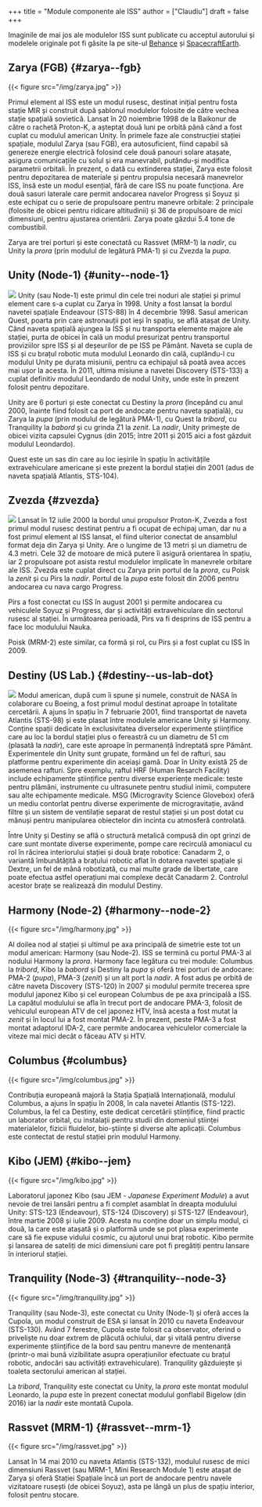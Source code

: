+++
title = "Module componente ale ISS"
author = ["Claudiu"]
draft = false
+++

Imaginile de mai jos ale modulelor ISS sunt publicate cu acceptul autorului și modelele originale pot fi găsite la pe site-ul [Behance]( <https://www.behance.net/gallery/32371977/International-Space-Station-(ISS)>) și [SpacecraftEarth](<http://www.spacecraftearth.com/>).


## Zarya (FGB) {#zarya--fgb}

{{< figure src="/img/zarya.jpg" >}}

Primul element al ISS este un modul rusesc, destinat inițial pentru fosta stație MIR și construit după șablonul modulelor folosite de către vechea stație spațială sovietică. Lansat în 20 noiembrie 1998 de la Baikonur de către o rachetă Proton-K, a așteptat două luni pe orbită până când a fost cuplat cu modulul american Unity. În primele faze ale construcției stației spațiale, modulul Zarya (sau FGB), era autosuficient, fiind capabil să genereze energie electrică folosind cele două panouri solare atașate, asigura comunicațiile cu solul și era manevrabil, putându-și modifica parametrii orbitali. În prezent, o dată cu extinderea stației, Zarya este folosit pentru depozitarea de materiale și pentru propulsia necesară manevrelor ISS, însă este un modul esențial, fără de care ISS nu poate funcționa. Are două sasuri laterale care permit andocarea navelor Progress și Soyuz și este echipat cu o serie de propulsoare pentru manevre orbitale: 2 principale (folosite de obicei pentru ridicare altitudinii) și 36 de propulsoare de mici dimensiuni, pentru ajustarea orientării. Zarya poate găzdui 5.4 tone de combustibil.

Zarya are trei porturi și este conectată cu Rassvet (MRM-1) la _nadir_, cu Unity la _prora_ (prin modulul de legătură PMA-1)  și cu Zvezda la _pupa_.


## Unity (Node-1) {#unity--node-1}

![](/img/unity.jpg)
Unity (sau Node-1) este primul din cele trei noduri ale stației și primul element care s-a cuplat cu Zarya în 1998. Unity a fost lansat la bordul navetei spațiale Endeavour (STS-88) în 4 decembrie 1998. Sasul american Quest, poarta prin care astronauții pot ieși în spațiu, se află atașat de Unity. Când naveta spațială ajungea la ISS și nu transporta elemente majore ale stației, purta de obicei în cală un modul presurizat pentru transportul proviziilor spre ISS și al deșeurilor de pe ISS pe Pământ. Naveta se cupla de ISS și cu brațul robotic muta modulul Leonardo din cală, cuplându-l cu modulul Unity pe durata misiunii, pentru ca echipajul să poată avea acces mai ușor la acesta. În 2011, ultima misiune a navetei Discovery (STS-133) a cuplat definitiv modulul Leondardo de nodul Unity, unde este în prezent folosit pentru depozitare.

Unity are 6 porturi și este conectat cu Destiny la _prora_ (începând cu anul 2000, înainte fiind folosit ca port de andocate pentru naveta spațială), cu Zarya la _pupa_ (prin modulul de legătură PMA-1), cu Quest la _tribord_, cu Tranquility la _babord_ și cu grinda Z1 la _zenit_. La _nadir_, Unity primește de obicei vizita capsulei Cygnus (din 2015; între 2011 și 2015 aici a fost găzduit modulul Leondardo).

Quest este un sas din care au loc ieșirile în spațiu în activitățile extravehiculare americane și este prezent la bordul stației din 2001 (adus de naveta spațială Atlantis, STS-104).


## Zvezda {#zvezda}

![](/img/zvezda.jpg)
Lansat în 12 iulie 2000 la bordul unui propulsor Proton-K, Zvezda a fost primul modul rusesc destinat pentru a fi ocupat de echipaj uman, dar nu a fost primul element al ISS lansat, el fiind ulterior conectat de ansamblul format deja din Zarya și Unity. Are o lungime de 13 metri și un diametru de 4.3 metri. Cele 32 de motoare de mică putere îi asigură orientarea în spațiu, iar 2 propulsoare pot asista restul modulelor implicate în manevrele orbitare ale ISS. Zvezda este cuplat direct cu Zarya prin portul de la _prora_, cu Poisk la _zenit_ și cu Pirs la _nadir_. Portul de la _pupa_ este folosit din 2006 pentru andocarea cu nava cargo Progress.

Pirs a fost conectat cu ISS în august 2001 și permite andocarea cu vehiculele Soyuz și Progress, dar și activități extravehiculare din sectorul rusesc al stației. În următoarea perioadă, Pirs va fi desprins de ISS pentru a face loc modulului Nauka.

Poisk (MRM-2) este similar, ca formă și rol, cu Pirs și a fost cuplat cu ISS în 2009.


## Destiny (US Lab.) {#destiny--us-lab-dot}

![](/img/destiny.jpg)
Modul american, după cum îi spune și numele, construit de NASA în colaborare cu Boeing, a fost primul modul destinat aproape în totalitate cercetării. A ajuns în spațiu în 7 februarie 2001, fiind transportat de naveta Atlantis (STS-98) și este plasat între modulele americane Unity și Harmony. Conține spații dedicate în exclusivitatea diverselor experimente științifice care au loc la bordul stației plus o fereastră cu un diametru de 51 cm (plasată la _nadir_), care este aproape în permanență îndreptată spre Pământ. Experimentele din Unity sunt grupate, formând un fel de rafturi, sau platforme pentru experimente din aceiași gamă. Doar în Unity există 25 de asemenea rafturi. Spre exemplu, raftul HRF (Human Resarch Facility) include echipamente științifice pentru diverse experiențe medicale: teste pentru plămâni, instrumente cu ultrasunete pentru studiul inimii, computere sau alte echipamente medicale. MSG (Microgravity Science Glovebox) oferă un mediu contorlat pentru diverse experimente de microgravitație, având filtre și un sistem de ventilație separat de restul stației și un post dotat cu mănuși pentru manipularea obiectelor din incinta cu atmosferă controlată.

Între Unity și Destiny se află o structură metalică compusă din opt grinzi de care sunt montate diverse experimente, pompe care recirculă amoniacul cu rol în răcirea interiorului stației și două brațe robotice: Canadarm 2, o variantă îmbunătățită a brațului robotic aflat în dotarea navetei spațiale și Dextre, un fel de mână robotizată, cu mai multe grade de libertate, care poate efectua astfel operațiuni mai complexe decât Canadarm 2. Controlul acestor brațe se realizează din modulul Destiny.


## Harmony (Node-2) {#harmony--node-2}

{{< figure src="/img/harmony.jpg" >}}

Al doilea nod al stației și ultimul pe axa principală de simetrie este tot un modul american: Harmony (sau Node-2). ISS se termină cu portul PMA-3 al nodului Harmony la _prora_. Harmony face legătura cu trei module: Columbus la _tribord_, Kibo la _babord_ și Destiny la _pupa_ și oferă trei porturi de andocare: PMA-2 (_pupa_), PMA-3 (_zenit_) și un alt port la _nadir_. A fost adus pe orbită de către naveta Discovery (STS-120) în 2007 și modulul permite trecerea spre modulul japonez Kibo și cel european Columbus de pe axa principală a ISS. La capătul modulului se afla în trecut port de andocare PMA-3, folosit de vehiculul european ATV de cel japonez HTV, însă acesta a fost mutat la _zenit_ și în locul lui a fost montat PMA-2. În prezent, peste PMA-3 a fost montat adaptorul IDA-2, care permite andocarea vehiculelor comerciale la viteze mai mici decât o făceau ATV și HTV.


## Columbus {#columbus}

{{< figure src="/img/columbus.jpg" >}}

Contribuția europeană majoră la Stația Spațială Internațională, modulul Columbus, a ajuns în spațiu în 2008, în cala navetei Atlantis (STS-122). Columbus, la fel ca Destiny, este dedicat cercetării științifice, fiind practic un laborator orbital, cu instalații pentru studii din domeniul științei materialelor, fizicii fluidelor, bio-științe și diverse alte aplicații. Columbus este contectat de restul stației prin modulul Harmony.


## Kibo (JEM) {#kibo--jem}

{{< figure src="/img/kibo.jpg" >}}

Laboratorul japonez Kibo (sau JEM - _Japanese Experiment Module_) a avut nevoie de trei lansări pentru a fi complet asamblat în dreapta modulului Unity: STS-123 (Endeavour), STS-124 (Discovery) și STS-127 (Endeavour), între martie 2008 și iulie 2009. Acesta nu conține doar un simplu modul, ci două, la care este atașată și o platformă unde se pot plasa experimente care să fie expuse vidului cosmic, cu ajutorul unui braț robotic. Kibo permite și lansarea de sateliți de mici dimensiuni care pot fi pregătiți pentru lansare în interiorul stației.


## Tranquility (Node-3) {#tranquility--node-3}

{{< figure src="/img/tranquility.jpg" >}}

Tranquility (sau Node-3), este conectat cu Unity (Node-1) și oferă acces la Cupola, un modul construit de ESA și lansat în 2010 cu naveta Endeavour (STS-130). Având 7 ferestre, Cupola este folosit ca observator, oferind o priveliște nu doar extrem de plăcută ochiului, dar și vitală pentru diverse experimente științifice de la bord sau pentru manevre de mentenanță (printr-o mai bună vizibilitate asupra operațiunilor efectuate cu brațul robotic, andocări sau activități extravehiculare). Tranquility găzduiește și toaleta sectorului american al stației.

La _tribord_, Tranquility este conectat cu Unity, la _prora_ este montat modulul Leonardo, la _pupa_ este în prezent conectat modulul gonflabil Bigelow (din 2016) iar la _nadir_ este montată Cupola.


## Rassvet (MRM-1) {#rassvet--mrm-1}

{{< figure src="/img/rassvet.jpg" >}}

Lansat în 14 mai 2010 cu naveta Atlantis (STS-132), modulul rusesc de mici dimensiuni Rassvet (sau MRM-1, Mini Research Module 1) este atașat de Zarya și oferă Stației Spațiale încă un port de andocare pentru navele vizitatoare rusești (de obicei Soyuz), asta pe lângă un plus de spațiu interior, folosit pentru stocare.
